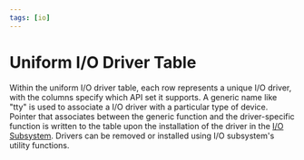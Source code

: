 ```yaml
---
tags: [io]
---
```


# Uniform I/O Driver Table

Within the uniform I/O driver table, each row represents a unique I/O driver,
with the columns specify which API set it supports. A generic name like "tty" is
used to associate a I/O driver with a particular type of device. Pointer that
associates between the generic function and the driver-specific function is
written to the table upon the installation of the driver in the [I/O Subsystem](202407012209.md).
Drivers can be removed or installed using I/O subsystem's utility functions.
